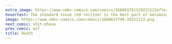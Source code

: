 ```yaml
---
extra_image: https://www.smbc-comics.com/comics/166861781120221113after.png
hovertext: The standard issue red recliner is the best part of becoming a dad.
image: https://www.smbc-comics.com/comics/1668617749-20221113.png
next_comic: shit-phase
prev_comic: wif
title: Death
---
```


